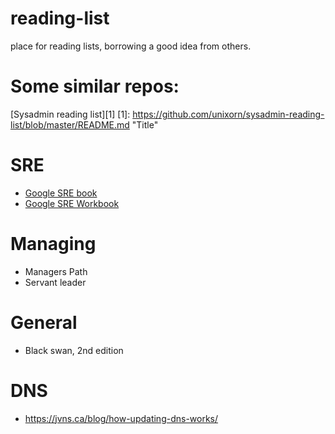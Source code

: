 # reading-list
place for reading lists, borrowing a good idea from others.

# Some similar repos:
[Sysadmin reading list][1]
[1]: https://github.com/unixorn/sysadmin-reading-list/blob/master/README.md "Title"

# SRE
* [Google SRE book](https://landing.google.com/sre/sre-book/toc/index.html "Google SRE book")
* [Google SRE Workbook](https://landing.google.com/sre/workbook/toc/ "the SRE Workbook")

# Managing
* Managers Path
* Servant leader

# General
* Black swan, 2nd edition

# DNS
* https://jvns.ca/blog/how-updating-dns-works/

